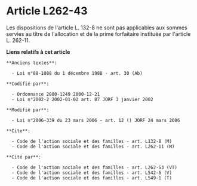 # Article L262-43

Les dispositions de l'article L. 132-8 ne sont pas applicables aux sommes servies au titre de l'allocation et de la prime
forfaitaire instituée par l'article L. 262-11.

**Liens relatifs à cet article**

	**Anciens textes**:

	  - Loi n°88-1088 du 1 décembre 1988 - art. 30 (Ab)

	**Codifié par**:

	  - Ordonnance 2000-1249 2000-12-21
	  - Loi n°2002-2 2002-01-02 art. 87 JORF 3 janvier 2002

	**Modifié par**:

	  - Loi n°2006-339 du 23 mars 2006 - art. 12 () JORF 24 mars 2006

	**Cite**:

	  - Code de l'action sociale et des familles - art. L132-8 (M)
	  - Code de l'action sociale et des familles - art. L262-11 (M)

	**Cité par**:

	  - Code de l'action sociale et des familles - art. L262-53 (VT)
	  - Code de l'action sociale et des familles - art. L542-6 (V)
	  - Code de l'action sociale et des familles - art. L549-1 (T)
